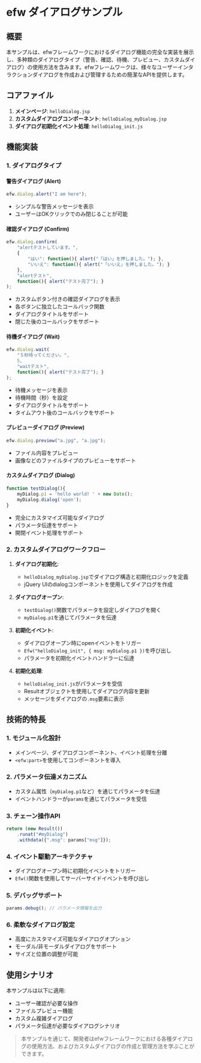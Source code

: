 # efw ダイアログサンプル

## 概要

本サンプルは、efwフレームワークにおけるダイアログ機能の完全な実装を展示し、多种類のダイアログタイプ（警告、確認、待機、プレビュー、カスタムダイアログ）の使用方法を含みます。efwフレームワークは、様々なユーザーインタラクションダイアログを作成および管理するための簡潔なAPIを提供します。

## コアファイル

1. **メインページ**: `helloDialog.jsp`
2. **カスタムダイアログコンポーネント**: `helloDialog_myDialog.jsp`
3. **ダイアログ初期化イベント処理**: `helloDialog_init.js`

## 機能実装

### 1. ダイアログタイプ

#### 警告ダイアログ (Alert)

```js
efw.dialog.alert("I am here");
```

- シンプルな警告メッセージを表示
- ユーザーはOKクリックでのみ閉じることが可能

#### 確認ダイアログ (Confirm)

```js
efw.dialog.confirm(
    "alertテストしています。",
    {
        "はい": function(){ alert("「はい」を押しました。"); },
        "いいえ": function(){ alert("「いいえ」を押しました。"); }
    },
    "alertテスト",
    function(){ alert("テスト完了"); }
);
```

- カスタムボタン付きの確認ダイアログを表示
- 各ボタンに独立したコールバック関数
- ダイアログタイトルをサポート
- 閉じた後のコールバックをサポート

#### 待機ダイアログ (Wait)

```js
efw.dialog.wait(
    "５秒待ってください。",
    5,
    "waitテスト",
    function(){ alert("テスト完了"); }
);
```

- 待機メッセージを表示
- 待機時間（秒）を設定
- ダイアログタイトルをサポート
- タイムアウト後のコールバックをサポート

#### プレビューダイアログ (Preview)

```js
efw.dialog.preview("a.jpg", "a.jpg");
```

- ファイル内容をプレビュー
- 画像などのファイルタイプのプレビューをサポート

#### カスタムダイアログ (Dialog)

```js
function testDialog(){
    myDialog.p1 = 'hello world! ' + new Date();
    myDialog.dialog('open');
}
```

- 完全にカスタマイズ可能なダイアログ
- パラメータ伝達をサポート
- 開閉イベント処理をサポート

### 2. カスタムダイアログワークフロー

1. **ダイアログ初期化**:
   - `helloDialog_myDialog.jsp`でダイアログ構造と初期化ロジックを定義
   - jQuery UIのdialogコンポーネントを使用してダイアログを作成

2. **ダイアログオープン**:
   - `testDialog()`関数でパラメータを設定しダイアログを開く
   - `myDialog.p1`を通じてパラメータを伝達

3. **初期化イベント**:
   - ダイアログオープン時にopenイベントをトリガー
   - `Efw("helloDialog_init", { msg: myDialog.p1 })`を呼び出し
   - パラメータを初期化イベントハンドラーに伝達

4. **初期化処理**:
   - `helloDialog_init.js`がパラメータを受信
   - Resultオブジェクトを使用してダイアログ内容を更新
   - メッセージをダイアログの`.msg`要素に表示

## 技術的特長

### 1. モジュール化設計
- メインページ、ダイアログコンポーネント、イベント処理を分離
- `<efw:part>`を使用してコンポーネントを導入

### 2. パラメータ伝達メカニズム
- カスタム属性（`myDialog.p1`など）を通じてパラメータを伝達
- イベントハンドラーが`params`を通じてパラメータを受信

### 3. チェーン操作API

```js
return (new Result())
    .runat("#myDialog")
    .withdata({".msg": params["msg"]});
```

### 4. イベント駆動アーキテクチャ
- ダイアログオープン時に初期化イベントをトリガー
- `Efw()`関数を使用してサーバーサイドイベントを呼び出し

### 5. デバッグサポート

```js
params.debug(); // パラメータ情報を出力
```

### 6. 柔軟なダイアログ設定
- 高度にカスタマイズ可能なダイアログオプション
- モーダル/非モーダルダイアログをサポート
- サイズと位置の調整が可能

## 使用シナリオ

本サンプルは以下に適用:
- ユーザー確認が必要な操作
- ファイルプレビュー機能
- カスタム複雑ダイアログ
- パラメータ伝達が必要なダイアログシナリオ

> 本サンプルを通じて、開発者はefwフレームワークにおける各種ダイアログの使用方法、およびカスタムダイアログの作成と管理方法を学ぶことができます。